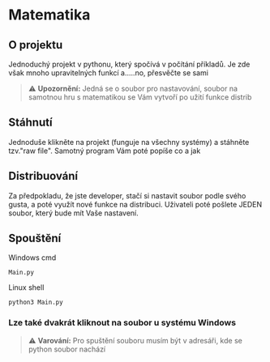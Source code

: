 # Matematika

## O projektu

Jednoduchý projekt v pythonu, který spočívá v počítání příkladů. Je zde však mnoho upravitelných funkcí a.....no, přesvěčte se sami
> ⚠️ **Upozornění:**
> Jedná se o soubor pro nastavování, soubor na samotnou hru s matematikou se Vám vytvoří po užití funkce distrib

## Stáhnutí

Jednoduše klikněte na projekt (funguje na všechny systémy) a stáhněte tzv."raw file". Samotný program Vám poté popíše co a jak

## Distribuování

Za předpokladu, že jste developer, stačí si nastavit soubor podle svého gusta, a poté využít nové funkce na distribuci. Uživateli poté pošlete JEDEN soubor, který bude mít Vaše nastavení.
## Spouštění

Windows cmd
```batch
Main.py
```
Linux shell
```shell
python3 Main.py
```
### Lze také dvakrát kliknout na soubor u systému Windows
> ⚠️ **Varování:**
> Pro spuštění souboru musím být v adresáři, kde se python soubor nachází

